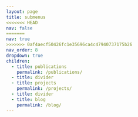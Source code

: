 ```yaml
---
layout: page
title: submenus
<<<<<<< HEAD
nav: false
=======
nav: true
>>>>>>> 0af4aecf50426fc1e35696ca4c47940737175b26
nav_order: 8
dropdown: true
children:
  - title: publications
    permalink: /publications/
  - title: divider
  - title: projects
    permalink: /projects/
  - title: divider
  - title: blog
    permalink: /blog/
---
```

